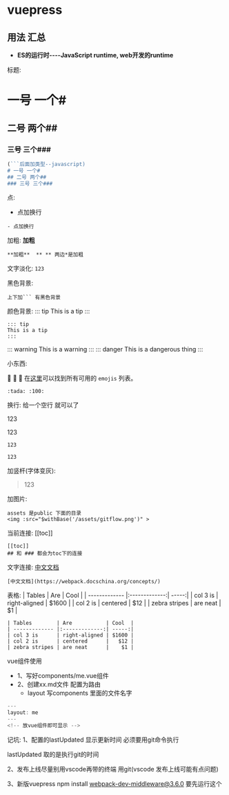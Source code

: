 # vuepress

##  用法 汇总 


- **ES的运行时----JavaScript runtime, web开发的runtime**


标题:
# 一号 一个#
## 二号 两个##
### 三号 三个###
```javascript
(```后面加类型--javascript)
# 一号 一个#
## 二号 两个##
### 三号 三个###
```

点:
- 点加换行
```
- 点加换行 
```

加粗:
**加粗**
```
**加粗**  ** ** 两边*是加粗
```
文字淡化:
`
123
`


黑色背景:
```
上下加``` 有黑色背景
```

颜色背景:
::: tip
This is a tip
:::
```
::: tip
This is a tip
:::
```
::: warning
This is a warning
:::
::: danger
This is a dangerous thing
:::

小东西:

:tada: :100: :grimacing:
在[这里](https://github.com/markdown-it/markdown-it-emoji/blob/master/lib/data/full.json)可以找到所有可用的 `emojis` 列表。
```
:tada: :100:

```

换行: 给一个空行 就可以了

123

123
```
123

123
```

加竖杆(字体变灰): 
>123

加图片:
```
assets 是public 下面的目录
<img :src="$withBase('/assets/gitflow.png')" >
```

当前连接:
[[toc]] 

```
[[toc]] 
## 和 ### 都会为toc下的连接
```

文字连接:
[中文文档](https://webpack.docschina.org/concepts/)

```
[中文文档](https://webpack.docschina.org/concepts/)
```

表格:
| Tables        | Are           | Cool  |
| ------------- |:-------------:| -----:|
| col 3 is      | right-aligned | $1600 |
| col 2 is      | centered      |   $12 |
| zebra stripes | are neat      |    $1 |
```
| Tables        | Are           | Cool  |
| ------------- |:-------------:| -----:|
| col 3 is      | right-aligned | $1600 |
| col 2 is      | centered      |   $12 |
| zebra stripes | are neat      |    $1 |
```
vue组件使用
- 1、写好components/me.vue组件
- 2、创建xx.md文件 配置为路由
  - layout 写components 里面的文件名字
```js
---
layout: me
---
<!-- 放vue组件即可显示 -->
```

记坑: 
1、配置的lastUpdated  显示更新时间  必须要用git命令执行

lastUpdated  取的是执行git的时间

2、发布上线尽量别用vscode再带的终端  用git(vscode 发布上线可能有点问题)

3、新版vuepress npm install webpack-dev-middleware@3.6.0 要先运行这个
